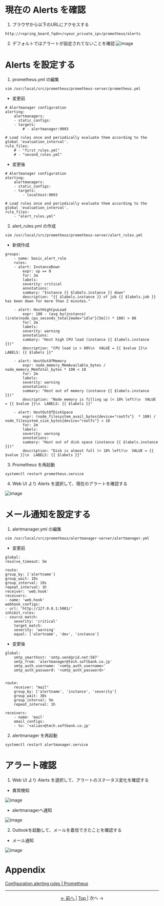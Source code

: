 # 現在の Alerts を確認

1. ブラウザから以下のURLにアクセスする

```
http://<spring_board_fqdn>/<your_private_ip>/prometheus/alerts
```

2. デフォルトではアラートが設定されてないことを確認
![image](https://user-images.githubusercontent.com/49776559/79524799-61115200-809c-11ea-8474-4d23d37cb5bd.png)

# Alerts を設定する

1. prometheus.yml の編集

```
vim /usr/local/src/prometheus/prometheus-server/prometheus.yml
```

- 変更前

```
# Alertmanager configuration
alerting:
    alertmanagers:
    - static_configs:
    - targets:
        # - alertmanager:9093

# Load rules once and periodically evaluate them according to the global 'evaluation_interval'.
rule_files:
    # - "first_rules.yml"
    # - "second_rules.yml"
```

- 変更後

```
# Alertmanager configuration
alerting:
    alertmanagers:
    - static_configs:
    - targets:
        - localhost:9093

# Load rules once and periodically evaluate them according to the global 'evaluation_interval'.
rule_files:
    - "alert_rules.yml"
```

2. alert_rules.yml の作成

```
vim /usr/local/src/prometheus/prometheus-server/alert_rules.yml
```

- 新規作成

```
groups:
    - name: basic_alert_rule
    rules:
    - alert: InstanceDown
        expr: up == 0
        for: 2m
        labels:
        severity: critical
        annotations:
        summary: "Instance {{ $labels.instance }} down"
        description: "{{ $labels.instance }} of job {{ $labels.job }} has been down for more than 2 minutes."

    - alert: HostHighCpuLoad
        expr: 100 - (avg by(instance) (irate(node_cpu_seconds_total{mode="idle"}[5m])) * 100) > 80
        for: 2m
        labels:
        severity: warning
        annotations:
        summary: "Host high CPU load (instance {{ $labels.instance }})"
        description: "CPU load is > 80%\n  VALUE = {{ $value }}\n  LABELS: {{ $labels }}"

    - alert: HostOutOfMemory
        expr: node_memory_MemAvailable_bytes / node_memory_MemTotal_bytes * 100 < 10
        for: 2m
        labels:
        severity: warning
        annotations:
        summary: "Host out of memory (instance {{ $labels.instance }})"
        description: "Node memory is filling up (< 10% left)\n  VALUE = {{ $value }}\n  LABELS: {{ $labels }}"

    - alert: HostOutOfDiskSpace
        expr: (node_filesystem_avail_bytes{device="rootfs"}  * 100) / node_filesystem_size_bytes{device="rootfs"} < 10
        for: 2m
        labels:
        severity: warning
        annotations:
        summary: "Host out of disk space (instance {{ $labels.instance }})"
        description: "Disk is almost full (< 10% left)\n  VALUE = {{ $value }}\n  LABELS: {{ $labels }}"
```

3. Prometheus を再起動

```
systemctl restart prometheus.service
```

4. Web UI より Alerts を選択して、現在のアラートを確認する

![image](https://user-images.githubusercontent.com/49776559/79524800-61a9e880-809c-11ea-9cd0-b1334f81b503.png)


# メール通知を設定する

1. alertmanager.yml の編集

```
vim /usr/local/src/prometheus/alertmanager-server/alertmanager.yml
```

- 変更前

```
global:
resolve_timeout: 5m

route:
group_by: ['alertname']
group_wait: 10s
group_interval: 10s
repeat_interval: 1h
receiver: 'web.hook'
receivers:
- name: 'web.hook'
webhook_configs:
- url: 'http://127.0.0.1:5001/'
inhibit_rules:
- source_match:
    severity: 'critical'
    target_match:
    severity: 'warning'
    equal: ['alertname', 'dev', 'instance']
```

- 変更後

```
global:
    smtp_smarthost: 'smtp.sendgrid.net:587'
    smtp_from: 'alertmanager@tech.softbank.co.jp'
    smtp_auth_username: '<smtp_auth_username>'
    smtp_auth_password: '<smtp_auth_password>'


route:
    receiver: "mail"
    group_by: ['alertname', 'instance', 'severity']
    group_wait: 30s
    group_interval: 5m
    repeat_interval: 1h

receivers:
    - name: 'mail'
    email_configs:
    - to: '<alias>@tech.softbank.co.jp'
```

2. alertmanager を再起動

```
systemctl restart alertmanager.service
```

# アラート確認

1. Web UI より Alerts を選択して、アラートのステータス変化を確認する

- 異常検知

![image](https://user-images.githubusercontent.com/49776559/79524801-62427f00-809c-11ea-893a-efa52fa46fe0.png)

- alertmanagerへ通知

![image](https://user-images.githubusercontent.com/49776559/79524802-62427f00-809c-11ea-93ca-a670a5687815.png)

2. Outlookを起動して、メールを着信できたことを確認する

- メール通知

![image](https://user-images.githubusercontent.com/49776559/79524805-62db1580-809c-11ea-9b82-729c32fffc93.png)

# Appendix

[Configuration alerting rules \| Prometheus](https://prometheus.io/docs/prometheus/latest/configuration/alerting_rules/)

---

<p style="text-align:center"> <a href="./grafana_settings"> &lt;- 前へ </a> | <a href="../"> Top </a> | 次へ -&gt; </p>

